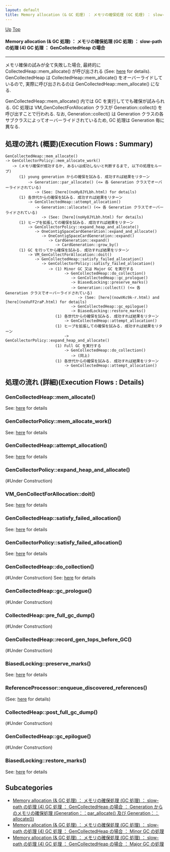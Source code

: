 ```yaml
---
layout: default
title: Memory allocation (& GC 処理) ： メモリの確保処理 (GC 処理) ： slow-path の処理 (4) GC 処理 ： GenCollectedHeap の場合 
---
```

[Up](noQ2dTyo8F.html) [Top](../index.html)

#### Memory allocation (& GC 処理) ： メモリの確保処理 (GC 処理) ： slow-path の処理 (4) GC 処理 ： GenCollectedHeap の場合 

--- 
メモリ確保の試みが全て失敗した場合, 最終的に CollectedHeap::mem_allocate() が呼び出される (See: [here](no28916Q0G.html) for details).
GenCollectedHeap は CollectedHeap::mem_allocate() をオーバーライドしているので, 
実際に呼び出されるのは GenCollectedHeap::mem_allocate() になる.

GenCollectedHeap::mem_allocate() 内では GC を実行してでも確保が試みられる.
GC 処理は VM_GenCollectForAllocation クラスが Generation::collect() を呼び出すことで行われる.
なお, Generation::collect() は Generation クラスの各サブクラスによってオーバーライドされているため, GC 処理は Generation 毎に異なる.

## 処理の流れ (概要)(Execution Flows : Summary)
```
GenCollectedHeap::mem_allocate()
-> GenCollectorPolicy::mem_allocate_work()
   -> (メモリ確保が成功するか, あるいは成功しないと判断するまで, 以下の処理をループ)
      (1) young generation からの確保を試みる. 成功すれば結果をリターン
          -> Generation::par_allocate() (<= 各 Generation クラスでオーバーライドされている)
             -> (See: [here](noHy8JYLbh.html) for details)
      (1) 各世代からの確保を試みる. 成功すれば結果をリターン
          -> GenCollectedHeap::attempt_allocation()
             -> Generation::allocate() (<= 各 Generation クラスでオーバーライドされている)
                -> (See: [here](noHy8JYLbh.html) for details)
      (1) ヒープを拡張しての確保を試みる. 成功すれば結果をリターン
          -> GenCollectorPolicy::expand_heap_and_allocate()
             -> OneContigSpaceCardGeneration::expand_and_allocate()
                -> OneContigSpaceCardGeneration::expand()
                   -> CardGeneration::expand()
                      -> CardGeneration::grow_by()
      (1) GC を行ってから確保を試みる. 成功すれば結果をリターン
          -> VM_GenCollectForAllocation::doit()
             -> GenCollectedHeap::satisfy_failed_allocation()
                -> GenCollectorPolicy::satisfy_failed_allocation()
                   -> (1) Minor GC 又は Major GC を実行する
                          -> GenCollectedHeap::do_collection()
                             -> GenCollectedHeap::gc_prologue()
                             -> BiasedLocking::preserve_marks()
                             -> Generation::collect() (<= 各 Generation クラスでオーバーライドされている)
                                -> (See: [here](nowVKc9k-r.html) and [here](noVuFF2raP.html) for details)
                             -> GenCollectedHeap::gc_epilogue()
                             -> BiasedLocking::restore_marks()
                      (1) 各世代からの確保を試みる. 成功すれば結果をリターン
                          -> GenCollectedHeap::attempt_allocation()
                      (1) ヒープを拡張しての確保を試みる. 成功すれば結果をリターン
                          -> GenCollectorPolicy::expand_heap_and_allocate()
                      (1) Full GC を実行する
                          -> GenCollectedHeap::do_collection()
                             -> (同上)
                      (1) 各世代からの確保を試みる. 成功すれば結果をリターン
                          -> GenCollectedHeap::attempt_allocation()
```


## 処理の流れ (詳細)(Execution Flows : Details)
### GenCollectedHeap::mem_allocate()
See: [here](no344NpM.html) for details
### GenCollectorPolicy::mem_allocate_work()
See: [here](no344azS.html) for details
### GenCollectedHeap::attempt_allocation()
See: [here](no344n9Y.html) for details
### GenCollectorPolicy::expand_heap_and_allocate()
(#Under Construction)

### VM_GenCollectForAllocation::doit()
See: [here](no28916jgH.html) for details
### GenCollectedHeap::satisfy_failed_allocation()
See: [here](no28916wqN.html) for details
### GenCollectorPolicy::satisfy_failed_allocation()
See: [here](no2891690T.html) for details
### GenCollectedHeap::do_collection()
(#Under Construction)
See: [here](no28916K_Z.html) for details
### GenCollectedHeap::gc_prologue()
(#Under Construction)

### CollectedHeap::pre_full_gc_dump()
(#Under Construction)

### GenCollectedHeap::record_gen_tops_before_GC()
(#Under Construction)

### BiasedLocking::preserve_marks()
See: [here](no2114l0Q.html) for details
### ReferenceProcessor::enqueue_discovered_references()
(See: [here](no289169tf.html) for details)

### CollectedHeap::post_full_gc_dump()
(#Under Construction)

### GenCollectedHeap::gc_epilogue()
(#Under Construction)

### BiasedLocking::restore_marks()
See: [here](no2114y-W.html) for details



## Subcategories
* [Memory allocation (& GC 処理) ： メモリの確保処理 (GC 処理) ： slow-path の処理 (4) GC 処理 ： GenCollectedHeap の場合 ： Generation からのメモリの確保処理 (Generation：：par_allocate() 及び Generation：：allocate())](noHy8JYLbh.html)
* [Memory allocation (& GC 処理) ： メモリの確保処理 (GC 処理) ： slow-path の処理 (4) GC 処理 ： GenCollectedHeap の場合 ： Minor GC の処理](nowVKc9k-r.html)
* [Memory allocation (& GC 処理) ： メモリの確保処理 (GC 処理) ： slow-path の処理 (4) GC 処理 ： GenCollectedHeap の場合 ： Major GC の処理](noVuFF2raP.html)



